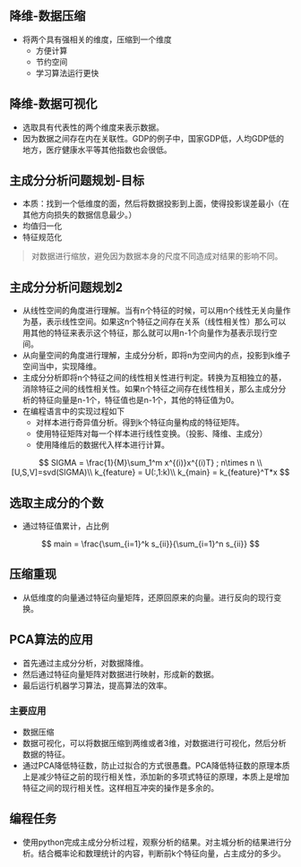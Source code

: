 ## 降维-数据压缩

* 将两个具有强相关的维度，压缩到一个维度
  * 方便计算
  * 节约空间
  * 学习算法运行更快


## 降维-数据可视化
* 选取具有代表性的两个维度来表示数据。
* 因为数据之间存在内在关联性。GDP的例子中，国家GDP低，人均GDP低的地方，医疗健康水平等其他指数也会很低。

## 主成分分析问题规划-目标

* 本质：找到一个低维度的面，然后将数据投影到上面，使得投影误差最小（在其他方向损失的数据信息最少。）
* 均值归一化
* 特征规范化

> 对数据进行缩放，避免因为数据本身的尺度不同造成对结果的影响不同。

## 主成分分析问题规划2

* 从线性空间的角度进行理解。当有n个特征的时候，可以用n个线性无关向量作为基，表示线性空间。如果这n个特征之间存在关系（线性相关性）那么可以用其他的特征来表示这个特征，那么就可以用n-1个向量作为基表示现行空间。
* 从向量空间的角度进行理解，主成分分析，即将n为空间内的点，投影到k维子空间当中，实现降维。
* 主成分分析即将n个特征之间的线性相关性进行判定。转换为互相独立的基，消除特征之间的线性相关性。如果n个特征之间存在线性相关，那么主成分分析的特征向量是n-1个，特征值也是n-1个，其他的特征值为0。
* 在编程语言中的实现过程如下
  * 对样本进行奇异值分析。得到k个特征向量构成的特征矩阵。
  * 使用特征矩阵对每一个样本进行线性变换。（投影、降维、主成分）
  * 使用降维后的数据代入样本进行计算。

$$
SIGMA = \frac{1}{M}\sum_1^m x^{(i)}x^{(i)T} ; n\times n \\
[U,S,V]=svd(SIGMA)\\
k_{feature} = U(:,1:k)\\
k_{main} = k_{feature}^T*x  
$$

## 选取主成分的个数

* 通过特征值累计，占比例

$$
main = \frac{\sum_{i=1}^k s_{ii}}{\sum_{i=1}^n s_{ii}}
$$


## 压缩重现

* 从低维度的向量通过特征向量矩阵，还原回原来的向量。进行反向的现行变换。 

## PCA算法的应用
* 首先通过主成分分析，对数据降维。
* 然后通过特征向量矩阵对数据进行映射，形成新的数据。
* 最后运行机器学习算法，提高算法的效率。

### 主要应用
* 数据压缩
* 数据可视化，可以将数据压缩到两维或者3维，对数据进行可视化，然后分析数据的特征。
* 通过PCA降低特征数，防止过拟合的方式很愚蠢。PCA降低特征数的原理本质上是减少特征之前的现行相关性，添加新的多项式特征的原理，本质上是增加特征之间的现行相关性。这样相互冲突的操作是多余的。





## 编程任务

* 使用python完成主成分分析过程，观察分析的结果。对主城分析的结果进行分析。结合概率论和数理统计的内容，判断前k个特征向量，占主成分的多少。

